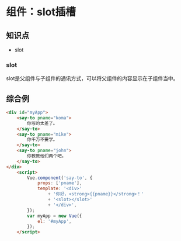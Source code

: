 组件：slot插槽
==============

## 知识点

* slot

### slot

slot是父组件与子组件的通讯方式，可以将父组件的内容显示在子组件当中。

## 综合例

~~~html
<div id="myApp">
    <say-to pname="koma"> 
        你写的太差了。
    </say-to>
    <say-to pname="mike">
        你千万不要学。
    </say-to>
    <say-to pname="john">
        你教教他们两个吧。
    </say-to>
</div>
    <script>
        Vue.component('say-to', {
            props: ['pname'],
            template: '<div>'
                + '你好，<strong>{{pname}}</strong>！'
                + '<slot></slot>'
                + '</div>',
        });
        var myApp = new Vue({
            el: '#myApp',
        });
    </script>
~~~

